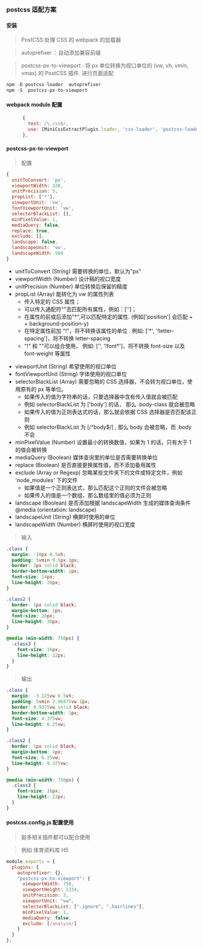 ### postcss 适配方案

#### 安装

> PostCSS:处理 CSS 的 webpack 的加载器

> autoprefixer ：自动添加兼容前缀

> postcss-px-to-viewport : 将 px 单位转换为视口单位的 (vw, vh, vmin, vmax) 的 PostCSS 插件. 进行页面适配

```js
npm -D postcss-loader  autoprefixer
npm -S  postcss-px-to-viewport
```

#### webpack module 配置

```js
      {
        test: /\.css$/,
        use: [MiniCssExtractPlugin.loader, 'css-loader', 'postcss-loader']
      },
```

#### postcss-px-to-viewport

> 配置

```js
{
  unitToConvert: 'px',
  viewportWidth: 320,
  unitPrecision: 5,
  propList: ['*'],
  viewportUnit: 'vw',
  fontViewportUnit: 'vw',
  selectorBlackList: [],
  minPixelValue: 1,
  mediaQuery: false,
  replace: true,
  exclude: [],
  landscape: false,
  landscapeUnit: 'vw',
  landscapeWidth: 568
}
```

- unitToConvert (String) 需要转换的单位，默认为"px"
- viewportWidth (Number) 设计稿的视口宽度
- unitPrecision (Number) 单位转换后保留的精度
- propList (Array) 能转化为 vw 的属性列表
  - 传入特定的 CSS 属性；
  - 可以传入通配符""去匹配所有属性，例如：['']；
  - 在属性的前或后添加"\*",可以匹配特定的属性. (例如['position'] 会匹配 + + background-position-y)
  - 在特定属性前加 "!"，将不转换该属性的单位 . 例如: ['*', '!letter-spacing']，将不转换 letter-spacing
  - "!" 和 ""可以组合使用， 例如: ['', '!font*']，将不转换 font-size 以及 font-weight 等属性

* viewportUnit (String) 希望使用的视口单位
* fontViewportUnit (String) 字体使用的视口单位
* selectorBlackList (Array) 需要忽略的 CSS 选择器，不会转为视口单位，使用原有的 px 等单位。
  - 如果传入的值为字符串的话，只要选择器中含有传入值就会被匹配
  - 例如 selectorBlackList 为 ['body'] 的话， 那么 .body-class 就会被忽略
  - 如果传入的值为正则表达式的话，那么就会依据 CSS 选择器是否匹配该正则
  - 例如 selectorBlackList 为 [/^body$/] , 那么 body 会被忽略，而 .body 不会
* minPixelValue (Number) 设置最小的转换数值，如果为 1 的话，只有大于 1 的值会被转换
* mediaQuery (Boolean) 媒体查询里的单位是否需要转换单位
* replace (Boolean) 是否直接更换属性值，而不添加备用属性
* exclude (Array or Regexp) 忽略某些文件夹下的文件或特定文件，例如 'node_modules' 下的文件
  - 如果值是一个正则表达式，那么匹配这个正则的文件会被忽略
  - 如果传入的值是一个数组，那么数组里的值必须为正则
* landscape (Boolean) 是否添加根据 landscapeWidth 生成的媒体查询条件 @media (orientation: landscape)
* landscapeUnit (String) 横屏时使用的单位
* landscapeWidth (Number) 横屏时使用的视口宽度

> 输入

```css
.class {
  margin: -10px 0.5vh;
  padding: 5vmin 9.5px 1px;
  border: 3px solid black;
  border-bottom-width: 1px;
  font-size: 14px;
  line-height: 20px;
}

.class2 {
  border: 1px solid black;
  margin-bottom: 1px;
  font-size: 20px;
  line-height: 30px;
}

@media (min-width: 750px) {
  .class3 {
    font-size: 16px;
    line-height: 22px;
  }
}
```

> 输出

```css
.class {
  margin: -3.125vw 0.5vh;
  padding: 5vmin 2.96875vw 1px;
  border: 0.9375vw solid black;
  border-bottom-width: 1px;
  font-size: 4.375vw;
  line-height: 6.25vw;
}

.class2 {
  border: 1px solid black;
  margin-bottom: 1px;
  font-size: 6.25vw;
  line-height: 9.375vw;
}

@media (min-width: 750px) {
  .class3 {
    font-size: 16px;
    line-height: 22px;
  }
}
```

#### postcss.config.js 配置使用

> 挺多相关插件都可以配合使用

> 例如 体育资料库 H5

```js
module.exports = {
  plugins: {
    autoprefixer: {},
    "postcss-px-to-viewport": {
      viewportWidth: 750,
      viewportHeight: 1334,
      unitPrecision: 3,
      viewportUnit: "vw",
      selectorBlackList: [".ignore", ".hairlines"],
      minPixelValue: 1,
      mediaQuery: false,
      exclude: [/analyze/]
    }
  }
};
```

